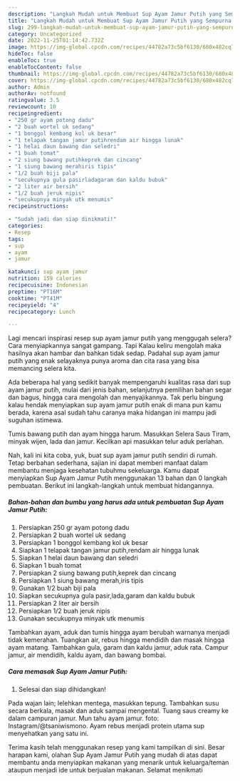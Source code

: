 ```yaml
---
description: "Langkah Mudah untuk Membuat Sup Ayam Jamur Putih yang Sempurna, Buat Buka Puasa Lezat Sekali"
title: "Langkah Mudah untuk Membuat Sup Ayam Jamur Putih yang Sempurna, Buat Buka Puasa Lezat Sekali"
slug: 299-langkah-mudah-untuk-membuat-sup-ayam-jamur-putih-yang-sempurna-buat-buka-puasa-lezat-sekali
category: Uncategorized
date: 2022-11-25T01:14:42.732Z
image: https://img-global.cpcdn.com/recipes/44782a73c5bf6130/680x482cq70/sup-ayam-jamur-putih-foto-resep-utama.jpg
hideToc: false
enableToc: true
enableTocContent: false
thumbnail: https://img-global.cpcdn.com/recipes/44782a73c5bf6130/680x482cq70/sup-ayam-jamur-putih-foto-resep-utama.jpg
cover: https://img-global.cpcdn.com/recipes/44782a73c5bf6130/680x482cq70/sup-ayam-jamur-putih-foto-resep-utama.jpg
author: Admin
authorAv: notfound
ratingvalue: 3.5
reviewcount: 10
recipeingredient:
- "250 gr ayam potong dadu"
- "2 buah wortel uk sedang"
- "1 bonggol kembang kol uk besar"
- "1 telapak tangan jamur putihrendam air hingga lunak"
- "1 helai daun bawang dan seledri"
- "1 buah tomat"
- "2 siung bawang putihkeprek dan cincang"
- "1 siung bawang merahiris tipis"
- "1/2 buah biji pala"
- "secukupnya gula pasirladagaram dan kaldu bubuk"
- "2 liter air bersih"
- "1/2 buah jeruk nipis"
- "secukupnya minyak utk menumis"
recipeinstructions:

- "Sudah jadi dan siap dinikmati!"
categories:
- Resep
tags:
- sup
- ayam
- jamur

katakunci: sup ayam jamur 
nutrition: 159 calories
recipecuisine: Indonesian
preptime: "PT16M"
cooktime: "PT41M"
recipeyield: "4"
recipecategory: Lunch

---
```



Lagi mencari inspirasi resep sup ayam jamur putih yang menggugah selera? Cara menyiapkannya sangat gampang. Tapi Kalau keliru mengolah maka hasilnya akan hambar dan bahkan tidak sedap. Padahal sup ayam jamur putih yang enak selayaknya punya aroma dan cita rasa yang bisa memancing selera kita.


Ada beberapa hal yang sedikit banyak mempengaruhi kualitas rasa dari sup ayam jamur putih, mulai dari jenis bahan, selanjutnya pemilihan bahan segar dan bagus, hingga cara mengolah dan menyajikannya. Tak perlu bingung kalau hendak menyiapkan sup ayam jamur putih enak di mana pun kamu berada, karena asal sudah tahu caranya maka hidangan ini mampu jadi suguhan istimewa.

Tumis bawang putih dan ayam hingga harum. Masukkan Selera Saus Tiram, minyak wijen, lada dan jamur. Kecilkan api masukkan telur aduk perlahan.


Nah, kali ini kita coba, yuk, buat sup ayam jamur putih sendiri di rumah. Tetap berbahan sederhana, sajian ini dapat memberi manfaat dalam membantu menjaga kesehatan tubuhmu sekeluarga. Kamu dapat menyiapkan Sup Ayam Jamur Putih menggunakan 13 bahan dan 0 langkah pembuatan. Berikut ini langkah-langkah untuk membuat hidangannya.

<!--inarticleads1-->

##### Bahan-bahan dan bumbu yang harus ada untuk pembuatan Sup Ayam Jamur Putih:

1. Persiapkan 250 gr ayam potong dadu
1. Persiapkan 2 buah wortel uk sedang
1. Persiapkan 1 bonggol kembang kol uk besar
1. Siapkan 1 telapak tangan jamur putih,rendam air hingga lunak
1. Siapkan 1 helai daun bawang dan seledri
1. Siapkan 1 buah tomat
1. Persiapkan 2 siung bawang putih,keprek dan cincang
1. Persiapkan 1 siung bawang merah,iris tipis
1. Gunakan 1/2 buah biji pala
1. Siapkan secukupnya gula pasir,lada,garam dan kaldu bubuk
1. Persiapkan 2 liter air bersih
1. Persiapkan 1/2 buah jeruk nipis
1. Gunakan secukupnya minyak utk menumis


Tambahkan ayam, aduk dan tumis hingga ayam berubah warnanya menjadi tidak kemerahan. Tuangkan air, rebus hingga mendidih dan masak hingga ayam matang. Tambahkan gula, garam dan kaldu jamur, aduk rata. Campur jamur, air mendidih, kaldu ayam, dan bawang bombai. 

<!--inarticleads2-->

##### Cara memasak Sup Ayam Jamur Putih:


1. Selesai dan siap dihidangkan!

Pada wajan lain; lelehkan mentega, masukkan tepung. Tambahkan susu secara berkala, masak dan aduk sampai mengental. Tuang saus creamy ke dalam campuran jamur. Mun tahu ayam jamur. foto: Instagram/@tsaniwismono. Ayam rebus menjadi protein utama sup menyehatkan yang satu ini. 

Terima kasih telah menggunakan resep yang kami tampilkan di sini. Besar harapan kami, olahan Sup Ayam Jamur Putih yang mudah di atas dapat membantu anda menyiapkan makanan yang menarik untuk keluarga/teman ataupun menjadi ide untuk berjualan makanan. Selamat menikmati
